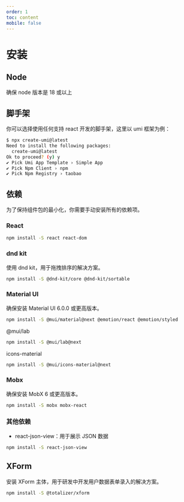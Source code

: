```yaml
---
order: 1
toc: content
mobile: false
---
```


# 安装

## Node

确保 node 版本是 18 或以上

## 脚手架

你可以选择使用任何支持 react 开发的脚手架，这里以 umi 框架为例：

```sh
$ npx create-umi@latest
Need to install the following packages:
  create-umi@latest
Ok to proceed? (y) y
✔ Pick Umi App Template › Simple App
✔ Pick Npm Client › npm
✔ Pick Npm Registry › taobao
```

## 依赖

为了保持组件包的最小化，你需要手动安装所有的依赖项。

### React

```sh
npm install -S react react-dom
```

### dnd kit

使用 dnd kit，用于拖拽排序的解决方案。

```sh
npm install -S @dnd-kit/core @dnd-kit/sortable
```

### Material UI

确保安装 Material UI 6.0.0 或更高版本。

```sh
npm install -S @mui/material@next @emotion/react @emotion/styled

```

@mui/lab

```sh
npm install -S @mui/lab@next
```

icons-material

```sh
npm install -S @mui/icons-material@next
```

### Mobx

确保安装 MobX 6 或更高版本。

```sh
npm install -S mobx mobx-react
```

### 其他依赖

* react-json-view：用于展示 JSON 数据

```sh
npm install -S react-json-view
```

## XForm

安装 XForm 主体，用于研发中开发用户数据表单录入的解决方案。

```sh
npm install -S @totalizer/xform
```